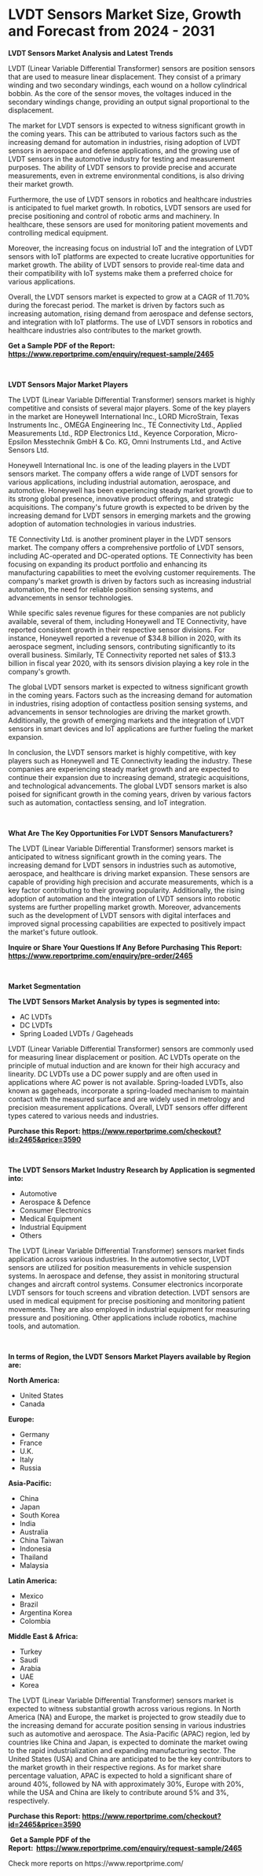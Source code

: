 <p><h1>LVDT Sensors Market Size, Growth and Forecast from 2024 - 2031</h1></p><p><strong>LVDT Sensors Market Analysis and Latest Trends</strong></p>
<p><p>LVDT (Linear Variable Differential Transformer) sensors are position sensors that are used to measure linear displacement. They consist of a primary winding and two secondary windings, each wound on a hollow cylindrical bobbin. As the core of the sensor moves, the voltages induced in the secondary windings change, providing an output signal proportional to the displacement.</p><p>The market for LVDT sensors is expected to witness significant growth in the coming years. This can be attributed to various factors such as the increasing demand for automation in industries, rising adoption of LVDT sensors in aerospace and defense applications, and the growing use of LVDT sensors in the automotive industry for testing and measurement purposes. The ability of LVDT sensors to provide precise and accurate measurements, even in extreme environmental conditions, is also driving their market growth.</p><p>Furthermore, the use of LVDT sensors in robotics and healthcare industries is anticipated to fuel market growth. In robotics, LVDT sensors are used for precise positioning and control of robotic arms and machinery. In healthcare, these sensors are used for monitoring patient movements and controlling medical equipment.</p><p>Moreover, the increasing focus on industrial IoT and the integration of LVDT sensors with IoT platforms are expected to create lucrative opportunities for market growth. The ability of LVDT sensors to provide real-time data and their compatibility with IoT systems make them a preferred choice for various applications.</p><p>Overall, the LVDT sensors market is expected to grow at a CAGR of 11.70% during the forecast period. The market is driven by factors such as increasing automation, rising demand from aerospace and defense sectors, and integration with IoT platforms. The use of LVDT sensors in robotics and healthcare industries also contributes to the market growth.</p></p>
<p><strong>Get a Sample PDF of the Report:&nbsp; <a href="https://www.reportprime.com/enquiry/request-sample/2465">https://www.reportprime.com/enquiry/request-sample/2465</a></strong></p>
<p>&nbsp;</p>
<p><strong>LVDT Sensors Major Market Players</strong></p>
<p><p>The LVDT (Linear Variable Differential Transformer) sensors market is highly competitive and consists of several major players. Some of the key players in the market are Honeywell International Inc., LORD MicroStrain, Texas Instruments Inc., OMEGA Engineering Inc., TE Connectivity Ltd., Applied Measurements Ltd., RDP Electronics Ltd., Keyence Corporation, Micro-Epsilon Messtechnik GmbH & Co. KG, Omni Instruments Ltd., and Active Sensors Ltd.</p><p>Honeywell International Inc. is one of the leading players in the LVDT sensors market. The company offers a wide range of LVDT sensors for various applications, including industrial automation, aerospace, and automotive. Honeywell has been experiencing steady market growth due to its strong global presence, innovative product offerings, and strategic acquisitions. The company's future growth is expected to be driven by the increasing demand for LVDT sensors in emerging markets and the growing adoption of automation technologies in various industries.</p><p>TE Connectivity Ltd. is another prominent player in the LVDT sensors market. The company offers a comprehensive portfolio of LVDT sensors, including AC-operated and DC-operated options. TE Connectivity has been focusing on expanding its product portfolio and enhancing its manufacturing capabilities to meet the evolving customer requirements. The company's market growth is driven by factors such as increasing industrial automation, the need for reliable position sensing systems, and advancements in sensor technologies.</p><p>While specific sales revenue figures for these companies are not publicly available, several of them, including Honeywell and TE Connectivity, have reported consistent growth in their respective sensor divisions. For instance, Honeywell reported a revenue of $34.8 billion in 2020, with its aerospace segment, including sensors, contributing significantly to its overall business. Similarly, TE Connectivity reported net sales of $13.3 billion in fiscal year 2020, with its sensors division playing a key role in the company's growth.</p><p>The global LVDT sensors market is expected to witness significant growth in the coming years. Factors such as the increasing demand for automation in industries, rising adoption of contactless position sensing systems, and advancements in sensor technologies are driving the market growth. Additionally, the growth of emerging markets and the integration of LVDT sensors in smart devices and IoT applications are further fueling the market expansion.</p><p>In conclusion, the LVDT sensors market is highly competitive, with key players such as Honeywell and TE Connectivity leading the industry. These companies are experiencing steady market growth and are expected to continue their expansion due to increasing demand, strategic acquisitions, and technological advancements. The global LVDT sensors market is also poised for significant growth in the coming years, driven by various factors such as automation, contactless sensing, and IoT integration.</p></p>
<p>&nbsp;</p>
<p><strong>What Are The Key Opportunities For LVDT Sensors Manufacturers?</strong></p>
<p><p>The LVDT (Linear Variable Differential Transformer) sensors market is anticipated to witness significant growth in the coming years. The increasing demand for LVDT sensors in industries such as automotive, aerospace, and healthcare is driving market expansion. These sensors are capable of providing high precision and accurate measurements, which is a key factor contributing to their growing popularity. Additionally, the rising adoption of automation and the integration of LVDT sensors into robotic systems are further propelling market growth. Moreover, advancements such as the development of LVDT sensors with digital interfaces and improved signal processing capabilities are expected to positively impact the market's future outlook.</p></p>
<p><strong>Inquire or Share Your Questions If Any Before Purchasing This Report: <a href="https://www.reportprime.com/enquiry/pre-order/2465">https://www.reportprime.com/enquiry/pre-order/2465</a></strong></p>
<p>&nbsp;</p>
<p><strong>Market Segmentation</strong></p>
<p><strong>The LVDT Sensors Market Analysis by types is segmented into:</strong></p>
<p><ul><li>AC LVDTs</li><li>DC LVDTs</li><li>Spring Loaded LVDTs / Gageheads</li></ul></p>
<p><p>LVDT (Linear Variable Differential Transformer) sensors are commonly used for measuring linear displacement or position. AC LVDTs operate on the principle of mutual induction and are known for their high accuracy and linearity. DC LVDTs use a DC power supply and are often used in applications where AC power is not available. Spring-loaded LVDTs, also known as gageheads, incorporate a spring-loaded mechanism to maintain contact with the measured surface and are widely used in metrology and precision measurement applications. Overall, LVDT sensors offer different types catered to various needs and industries.</p></p>
<p><strong>Purchase this Report:&nbsp;<a href="https://www.reportprime.com/checkout?id=2465&price=3590">https://www.reportprime.com/checkout?id=2465&price=3590</a></strong></p>
<p>&nbsp;</p>
<p><strong>The LVDT Sensors Market Industry Research by Application is segmented into:</strong></p>
<p><ul><li>Automotive</li><li>Aerospace & Defence</li><li>Consumer Electronics</li><li>Medical Equipment</li><li>Industrial Equipment</li><li>Others</li></ul></p>
<p><p>The LVDT (Linear Variable Differential Transformer) sensors market finds application across various industries. In the automotive sector, LVDT sensors are utilized for position measurements in vehicle suspension systems. In aerospace and defense, they assist in monitoring structural changes and aircraft control systems. Consumer electronics incorporate LVDT sensors for touch screens and vibration detection. LVDT sensors are used in medical equipment for precise positioning and monitoring patient movements. They are also employed in industrial equipment for measuring pressure and positioning. Other applications include robotics, machine tools, and automation.</p></p>
<p>&nbsp;</p>
<p><strong>In terms of Region, the LVDT Sensors Market Players available by Region are:</strong></p>
<p>
    <p> <strong> North America: </strong>
        <ul>
            <li>United States</li>
            <li>Canada</li>
        </ul>
        </p> 
    <p> <strong> Europe: </strong>
        <ul>
            <li>Germany</li>
            <li>France</li>
            <li>U.K.</li>
            <li>Italy</li>
            <li>Russia</li>
        </ul>
        </p> 
    <p> <strong> Asia-Pacific: </strong>
        <ul>
            <li>China</li>
            <li>Japan</li>
            <li>South Korea</li>
            <li>India</li>
            <li>Australia</li>
            <li>China Taiwan</li>
            <li>Indonesia</li>
            <li>Thailand</li>
            <li>Malaysia</li>
        </ul>
        </p> 
    <p> <strong> Latin America: </strong>
        <ul>
            <li>Mexico</li>
            <li>Brazil</li>
            <li>Argentina Korea</li>
            <li>Colombia</li>
        </ul>
        </p> 
    <p> <strong> Middle East & Africa: </strong>
        <ul>
            <li>Turkey</li>
            <li>Saudi</li>
            <li>Arabia</li>
            <li>UAE</li>
            <li>Korea</li>
        </ul>
    </p>
    </p>
<p><p>The LVDT (Linear Variable Differential Transformer) sensors market is expected to witness substantial growth across various regions. In North America (NA) and Europe, the market is projected to grow steadily due to the increasing demand for accurate position sensing in various industries such as automotive and aerospace. The Asia-Pacific (APAC) region, led by countries like China and Japan, is expected to dominate the market owing to the rapid industrialization and expanding manufacturing sector. The United States (USA) and China are anticipated to be the key contributors to the market growth in their respective regions. As for market share percentage valuation, APAC is expected to hold a significant share of around 40%, followed by NA with approximately 30%, Europe with 20%, while the USA and China are likely to contribute around 5% and 3%, respectively.</p></p>
<p><strong>Purchase this Report: <a href="https://www.reportprime.com/checkout?id=2465&price=3590">https://www.reportprime.com/checkout?id=2465&price=3590</a></strong></p>
<p>&nbsp;<strong>Get a Sample PDF of the Report:&nbsp;&nbsp;<a href="https://www.reportprime.com/enquiry/request-sample/2465">https://www.reportprime.com/enquiry/request-sample/2465</a></strong></p>
<p><strong></strong></p>
<p>Check more reports on https://www.reportprime.com/</p>